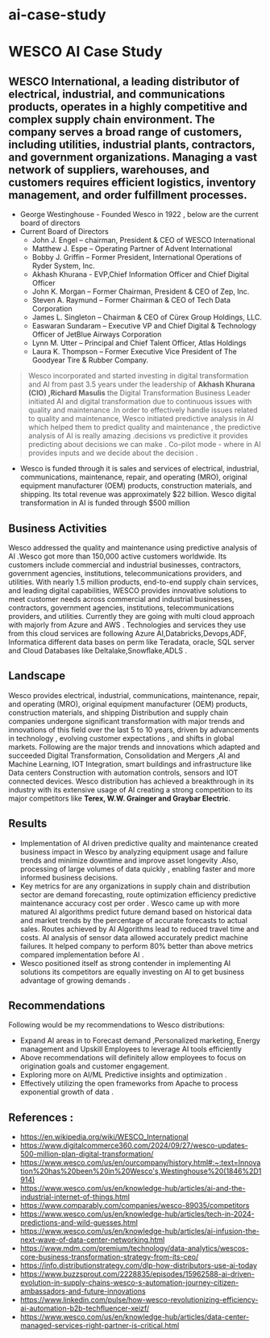 # ai-case-study

# WESCO AI Case Study 

## WESCO International, a leading distributor of electrical, industrial, and communications products, operates in a highly competitive and complex supply chain environment. The company serves a broad range of customers, including utilities, industrial plants, contractors, and government organizations. Managing a vast network of suppliers, warehouses, and customers requires efficient logistics, inventory management, and order fulfillment processes.
 * George Westinghouse - Founded Wesco in 1922 , below are the current board of directors 
* Current Board of Directors 
  - John J. Engel – chairman, President & CEO of WESCO International
  - Matthew J. Espe – Operating Partner of Advent International
  - Bobby J. Griffin – Former President, International Operations of Ryder System, Inc.
  - Akhash Khurana - EVP,Chief Information Officer and Chief Digital Officer 
  - John K. Morgan – Former Chairman, President & CEO of Zep, Inc.
  - Steven A. Raymund – Former Chairman & CEO of Tech Data Corporation
  - James L. Singleton – Chairman & CEO of Cürex Group Holdings, LLC.
  - Easwaran Sundaram – Executive VP and Chief Digital & Technology Officer of JetBlue Airways Corporation
  - Lynn M. Utter – Principal and Chief Talent Officer, Atlas Holdings
  - Laura K. Thompson – Former Executive Vice President of The Goodyear Tire & Rubber Company.

 >Wesco incorporated and started investing in digital transformation and AI  from past 3.5 years under the leadership of **Akhash Khurana (CIO) ,Richard Masulis** the  Digital Transformation Business Leader 
 initiated AI and digital transformation due to continuous issues with quality and maintenance .In order to effectively handle issues related  to quality and maintenance, Wesco initiated predictive analysis  in AI which helped them to predict quality and maintenance , the  predictive  analysis of AI is really amazing .decisions vs predictive it provides predicting about decisions we can make . Co-pilot mode - where in AI provides inputs and we decide about the decision .


* Wesco is funded through it is sales and services of electrical, industrial, communications, maintenance, repair, and operating (MRO), original equipment manufacturer (OEM) products, construction materials, and shipping. Its total revenue was approximately $22 billion. Wesco digital transformation in AI is funded through $500 million

 ## Business Activities
Wesco addressed the quality and maintenance using predictive analysis of AI .Wesco got more than 150,000 active customers worldwide. Its customers include commercial and industrial businesses, contractors, government agencies, institutions, telecommunications providers, and utilities. With nearly 1.5 million products, end-to-end supply chain services, and leading digital capabilities, WESCO provides innovative solutions to meet customer needs across commercial and industrial businesses, contractors, government agencies, institutions, telecommunications providers, and utilities. Currently they are going with multi cloud approach with majorly from Azure and AWS . Technologies and services they use from this cloud services are following Azure AI,Databricks,Devops,ADF, Informatica different data bases on perm like Teradata, oracle, SQL server and Cloud Databases like Deltalake,Snowflake,ADLS .
   
## Landscape
 Wesco provides electrical, industrial, communications, maintenance, repair, and operating (MRO), original equipment manufacturer (OEM) products, construction materials, and shipping Distribution and supply chain companies undergone significant transformation with major trends and innovations of this field over the last 5 to 10 years, driven by advancements in technology , evolving customer expectations , and shifts in global markets. Following are the major trends and innovations which adapted and succeeded Digital Transformation, Consolidation and Mergers ,AI and Machine Learning, IOT Integration, smart buildings and infrastructure like Data centers Construction with automation controls, sensors and IOT connected devices. Wesco distribution has achieved a breakthrough in its industry with its extensive usage of AI creating a strong competition to its major competitors like **Terex, W.W. Grainger and Graybar Electric**.
## Results
* Implementation of AI driven predictive quality and maintenance created business impact in Wesco by analyzing equipment usage and failure trends and minimize downtime and improve asset longevity .Also, processing of large volumes of data quickly , enabling faster and more informed business decisions.
* Key metrics for are any organizations in supply chain and distribution sector are demand forecasting, route optimization efficiency predictive maintenance accuracy cost per order . Wesco came up with more matured AI algorithms predict future demand based on historical data and market trends by the percentage of accurate forecasts to actual sales. Routes achieved by AI Algorithms lead to reduced travel time and costs. AI analysis of sensor data allowed accurately predict machine failures. It helped company to perform 80% better than above metrics compared implementation before AI .
* Wesco positioned itself as strong contender in implementing AI solutions its competitors are equally investing on AI to get business advantage of growing demands .
## Recommendations
Following would be my recommendations to Wesco distributions: 
* Expand AI areas in to Forecast demand ,Personalized marketing, Energy management and Upskill Employees to leverage AI tools efficiently
* Above recommendations will definitely allow employees to focus on origination goals and customer engagement.
* Exploring more on AI/ML Predictive insights and optimization .
* Effectively utilizing the open frameworks from Apache to process exponential growth of data .


 ## References :
   
 - https://en.wikipedia.org/wiki/WESCO_International
- https://www.digitalcommerce360.com/2024/09/27/wesco-updates-500-million-plan-digital-transformation/
- https://www.wesco.com/us/en/ourcompany/history.html#:~:text=Innovation%20has%20been%20in%20Wesco's,Westinghouse%20(1846%2D1914)
- https://www.wesco.com/us/en/knowledge-hub/articles/ai-and-the-industrial-internet-of-things.html
- https://www.comparably.com/companies/wesco-89035/competitors
- https://www.wesco.com/us/en/knowledge-hub/articles/tech-in-2024-predictions-and-wild-guesses.html
- https://www.wesco.com/us/en/knowledge-hub/articles/ai-infusion-the-next-wave-of-data-center-networking.html
- https://www.mdm.com/premium/technology/data-analytics/wescos-core-business-transformation-strategy-from-its-ceo/
- https://info.distributionstrategy.com/dlp-how-distributors-use-ai-today
- https://www.buzzsprout.com/2228835/episodes/15962588-ai-driven-evolution-in-supply-chains-wesco-s-automation-journey-citizen-ambassadors-and-future-innovations
- https://www.linkedin.com/pulse/how-wesco-revolutionizing-efficiency-ai-automation-b2b-techfluencer-xeizf/
- https://www.wesco.com/us/en/knowledge-hub/articles/data-center-managed-services-right-partner-is-critical.html


































